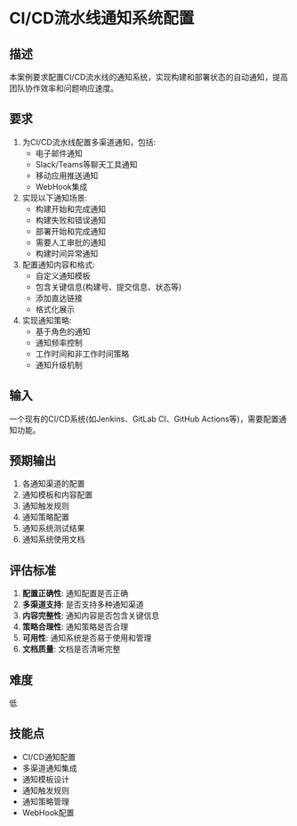# CI/CD流水线通知系统配置

## 描述

本案例要求配置CI/CD流水线的通知系统，实现构建和部署状态的自动通知，提高团队协作效率和问题响应速度。

## 要求

1. 为CI/CD流水线配置多渠道通知，包括:
   - 电子邮件通知
   - Slack/Teams等聊天工具通知
   - 移动应用推送通知
   - WebHook集成
2. 实现以下通知场景:
   - 构建开始和完成通知
   - 构建失败和错误通知
   - 部署开始和完成通知
   - 需要人工审批的通知
   - 构建时间异常通知
3. 配置通知内容和格式:
   - 自定义通知模板
   - 包含关键信息(构建号、提交信息、状态等)
   - 添加直达链接
   - 格式化展示
4. 实现通知策略:
   - 基于角色的通知
   - 通知频率控制
   - 工作时间和非工作时间策略
   - 通知升级机制

## 输入

一个现有的CI/CD系统(如Jenkins、GitLab CI、GitHub Actions等)，需要配置通知功能。

## 预期输出

1. 各通知渠道的配置
2. 通知模板和内容配置
3. 通知触发规则
4. 通知策略配置
5. 通知系统测试结果
6. 通知系统使用文档

## 评估标准

1. **配置正确性**: 通知配置是否正确
2. **多渠道支持**: 是否支持多种通知渠道
3. **内容完整性**: 通知内容是否包含关键信息
4. **策略合理性**: 通知策略是否合理
5. **可用性**: 通知系统是否易于使用和管理
6. **文档质量**: 文档是否清晰完整

## 难度

低

## 技能点

- CI/CD通知配置
- 多渠道通知集成
- 通知模板设计
- 通知触发规则
- 通知策略管理
- WebHook配置